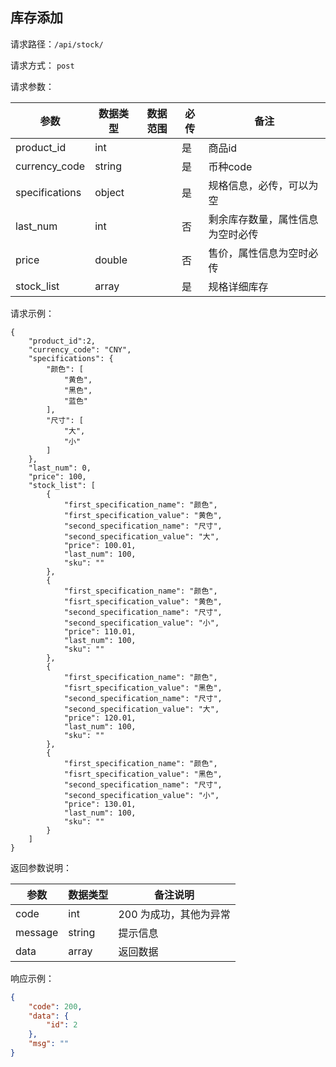 ## 库存添加


请求路径：`/api/stock/`

请求方式： `post`

请求参数： 

| 参数      | 数据类型 | 数据范围 | 必传 | 备注                                             |
| --------- | -------- | -------- | ---- | ------------------------------------------------ |
| product_id | int    |          | 是   | 商品id |
| currency_code | string    |          | 是   | 币种code |
| specifications | object    |          | 是  | 规格信息，必传，可以为空 |
| last_num | int    |          | 否   | 剩余库存数量，属性信息为空时必传 |
| price | double    |          | 否   | 售价，属性信息为空时必传 |
| stock_list | array    |          | 是  | 规格详细库存 |


请求示例：

```
{
	"product_id":2,
    "currency_code": "CNY",
    "specifications": {
        "颜色": [
            "黄色",
            "黑色",
            "蓝色"
        ],
        "尺寸": [
            "大",
            "小"
        ]
    },
    "last_num": 0,
    "price": 100,
    "stock_list": [
        {
            "first_specification_name": "颜色",
            "first_specification_value": "黄色",
            "second_specification_name": "尺寸",
            "second_specification_value": "大",
            "price": 100.01,
            "last_num": 100,
            "sku": ""
        },
        {
            "first_specification_name": "颜色",
            "fisrt_specification_value": "黄色",
            "second_specification_name": "尺寸",
            "second_specification_value": "小",
            "price": 110.01,
            "last_num": 100,
            "sku": ""
        },
        {
            "first_specification_name": "颜色",
            "fisrt_specification_value": "黑色",
            "second_specification_name": "尺寸",
            "second_specification_value": "大",
            "price": 120.01,
            "last_num": 100,
            "sku": ""
        },
        {
            "first_specification_name": "颜色",
            "fisrt_specification_value": "黑色",
            "second_specification_name": "尺寸",
            "second_specification_value": "小",
            "price": 130.01,
            "last_num": 100,
            "sku": ""
        }
    ]
}
```



返回参数说明：

| 参数    | 数据类型 | 备注说明               |
| ------- | -------- | ---------------------- |
| code    | int      | 200 为成功，其他为异常 |
| message | string   | 提示信息               |
| data    | array    | 返回数据               |

响应示例：

```json
{
    "code": 200,
    "data": {
        "id": 2
    },
    "msg": ""
}
```